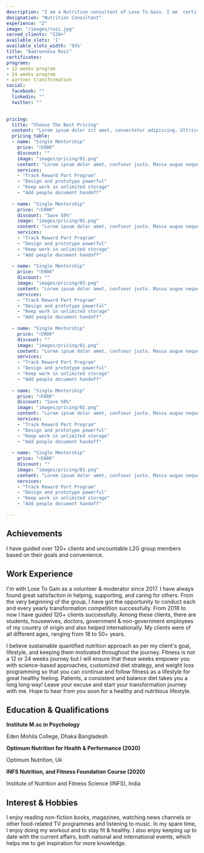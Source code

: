 ```yaml
---
description: "I am a Nutrition consultant of Lose To Gain. I am  certified by the Institute of Nutrition and Fitness  Science (INFS). I have an experience  of 3+ year in health and fitness. I specialize in General well-being and Fat-loss/weight-loss transformation. I started my own journey as an obese individual and I trust if I can do it, everyone can do it. I transformed myself from 86+kg to 63kg.To me fitness  is not about good look but It's  a lifestyle."
designation: "Nutrition Consultant"
experience: "2"
image: "/images/rozi.jpg"
served_clients: "120+"
available_slots: '1'
available_slots_width: '95%'
title: "Badrunnesa Rozi"
certificates:
programs:
- 12 weeks program
- 24 weeks program
- partner transformation
social:
  facebook: ""
  linkedin: ""
  twitter: ""

  
pricing:
  title: "Choose The Best Pricing"
  content: "Lorem ipsum dolor sit amet, consectetur adipiscing. Ultrices condimentum fringilla maecenas dis felis, rutrum tortor, suspendisse. Interdum vitae"
  pricing_table:
  - name: "Single Mentorship"
    price: "৳5900"
    discount: ""
    image: "images/pricing/01.png"
    content: "Lorem ipsum dolor amet, confseur justo. Massa augue neque proin adisng."
    services:
    - "Track Reward Part Program"
    - "Design and prototype powerful"
    - "Keep work in unlimited storage"
    - "Add people document handoff"
    
  - name: "Single Mentorship"
    price: "৳5900"
    discount: "Save 50%"
    image: "images/pricing/02.png"
    content: "Lorem ipsum dolor amet, confseur justo. Massa augue neque proin adisng."
    services:
    - "Track Reward Part Program"
    - "Design and prototype powerful"
    - "Keep work in unlimited storage"
    - "Add people document handoff"
    
  - name: "Single Mentorship"
    price: "৳5900"
    discount: ""
    image: "images/pricing/03.png"
    content: "Lorem ipsum dolor amet, confseur justo. Massa augue neque proin adisng."
    services:
    - "Track Reward Part Program"
    - "Design and prototype powerful"
    - "Keep work in unlimited storage"
    - "Add people document handoff"
    
  - name: "Single Mentorship"
    price: "৳5900"
    discount: ""
    image: "images/pricing/01.png"
    content: "Lorem ipsum dolor amet, confseur justo. Massa augue neque proin adisng."
    services:
    - "Track Reward Part Program"
    - "Design and prototype powerful"
    - "Keep work in unlimited storage"
    - "Add people document handoff"
    
  - name: "Single Mentorship"
    price: "৳5900"
    discount: "Save 50%"
    image: "images/pricing/02.png"
    content: "Lorem ipsum dolor amet, confseur justo. Massa augue neque proin adisng."
    services:
    - "Track Reward Part Program"
    - "Design and prototype powerful"
    - "Keep work in unlimited storage"
    - "Add people document handoff"
    
  - name: "Single Mentorship"
    price: "৳5900"
    discount: ""
    image: "images/pricing/03.png"
    content: "Lorem ipsum dolor amet, confseur justo. Massa augue neque proin adisng."
    services:
    - "Track Reward Part Program"
    - "Design and prototype powerful"
    - "Keep work in unlimited storage"
    - "Add people document handoff"

---
```

## **Achievements**

I have guided over 120+ clients and uncountable L2G group members based on their goals and convenience.

## **Work Experience**

I'm with Lose To Gain as a volunteer & moderator since 2017. I have always found great satisfaction in helping, supporting, and caring for others. From the very beginning of the group, I have got the opportunity to conduct each and every yearly transformation competition successfully. From 2018 to now I have guided 120+ clients successfully. Among these clients, there are students, housewives, doctors, government & non-government employees of my country of origin and also helped internationally. My clients were of all different ages, ranging from 18 to 50+ years.

I believe sustainable quantified nutrition approach as per my client's goal, lifestyle, and keeping them motivated throughout the journey. Fitness is not a 12 or 24 weeks journey but I will ensure that these weeks empower you with science-based approaches, customized diet strategy, and weight loss programming so that you can continue and follow fitness as a lifestyle for great healthy feeling. Patients, a consistent and balance diet takes you a long long way! Leave your excuse and start your transformation journey with me. Hope to hear from you soon for a healthy and nutritious lifestyle.

## **Education & Qualifications**

**Institute M.sc in Psychology**  

Eden Mohila College, Dhaka Bangladesh 

**Optimum Nutrition for Health & Performance (2020)**  

Optimum Nutrition, Uk 

**INFS Nutrition, and Fitness Foundation Course (2020)**  

Institute of Nutrition and Fitness Science (INFS), India

## **Interest & Hobbies**

I enjoy reading non-fiction books, magazines, watching news channels or other food-related TV programmes and listening to music. In my spare time, I enjoy doing my workout and to stay fit & healthy. I also enjoy keeping up to date with the current affairs, both national and international events, which helps me to get inspiration for more knowledge.